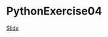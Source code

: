 # PythonExercise04
[Slide](https://docs.google.com/presentation/d/1XkI93hW4JF5d7iJn1kfH7vFsQd9MRgwXfaLjmDHpePQ/)
